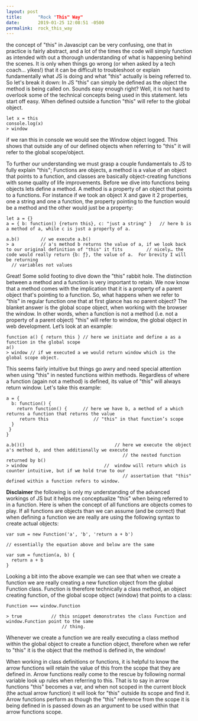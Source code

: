 ```yaml
---
layout: post
title:      "Rock "This" Way"
date:       2019-01-25 12:08:51 -0500
permalink:  rock_this_way
---
```


the concept of "this" in Javascipt can be very confusing, one that in practice is fairly abstract, and a lot of the times the code will simply function as intended with out a thorough understanding of what is happening behind the scenes.  It is only when things go wrong (or when asked by a tech coach... yikes!)  that it can be difficult to troubleshoot or explain fundamentally what JS is doing and what "this" actually is being referred to.  So let's break it down:
In JS "this" can simply be defined as the object the method is being called on.  Sounds easy enough right?  Well, it is not hard to overlook some of the technical concepts being used in this statement. 
lets start off easy.  When defined outside a function "this" will refer to the global object.
```
let x = this
console.log(x)
> window
```
if we ran this in console we would see the Window object logged.  This shows that outside any of our defined objects when referring to "this" it will refer to the global scope/object.

To further our understanding we must grasp a couple fundamentals to JS to fully explain "this"; Functions are objects, a method is a value of an object that points to a function, and classes are basically object-creating functions with some quality of life improvements.
Before we dive into functions being objects lets define a method.   A method is a property of an object that points to a functions.  For instance if we took an object X and gave it 2 properties, one a string and one a function, the property pointing to the function would be a method and the other would just be a property:
```
let a = {}
a = { b: function() {return this}, c: "just a string" }   // here b is a method of a, while c is just a property of a.

a.b()        // we execute a.b()
> a          // a's method b returns the value of a, if we look back to	our original definition of "this" it fits		  // nicely… the code would really return {b: ƒ}, the value of a.  For brevity I will be returning
  // variables not values
```
Great! Some solid footing to dive down the "this" rabbit hole.  The distinction between a method and a function is very important to retain.  We now know that a method comes with the implication that it is a property of a parent object that's pointing to a function.    So, what happens when we refer to "this" in regular function one that at first glance has no parent object?  The blanket answer is the global scope object, when working with the browser the window.  In other words, when a function is not a method (i.e. not a property of a parent object) "this" will refer to window, the global object in web development.  Let’s look at an example:
```
function a() { return this } // here we initiate and define a as a function in the global scope
a()
> window // if we executed a we would return window which is the global scope object.
```
This seems fairly intuitive but things go awry and need special attention when using "this" in nested functions within methods.  Regardless of where a function (again not a method) is defined, its value of "this" will always return window.  Let's take this example:
```
a = {
  b: function() {
    return function() {      // here we have b, a method of a which returns a function that returns the value 
     return this                 // "this" in that function’s scope                 
  } 
 }
}

a.b()()                                  // here we execute the object a's method b, and then additionally we execute
                                            // the nested function returned by b()
> window                             //  window will return which is counter intuitive, but if we hold true to our 
                                            // assertation that "this" defined within a function refers to window.
```
**Disclaimer** the following is only my understanding of the advanced workings of JS but it helps me conceptualize "this" when being referred to in a function.  Here is when the concept of all functions are objects comes to play.
If all functions are objects than we can assume (and be correct) that when defining a function we are really are using the following syntax to create actual objects:
```
var sum = new Function('a', 'b', 'return a + b')

// essentially the equation above and below are the same

var sum = function(a, b) {
  return a + b
}
```
Looking a bit into the above example we can see that when we create a function we are really creating a new function object from the global Function class.  Function is therefore technically a class method, an object creating function, of the global scope object (window) that points to a class:
```
Function === window.Function

> true           // this snippet demonstrates the class Function and window.Function point to the same  
                     // thing.
```
Whenever we create a function we are really executing a class method within the global object to create a function object, therefore when we refer to "this" it is the object that the method is defined in, the window!

When working in class definitions or functions, it is helpful to know the arrow functions will retain the value of this from the scope that they are defined in.  Arrow functions really come to the rescue by following normal variable look up rules when referring to this.  That is to say in arrow functions "this" becomes a var, and when not scoped in the current block (the actual arrow function) it will look for "this" outside its scope and find it.  Arrow functions perform as though the "this" reference from the scope it is being defined in is passed down as an argument to be used within that arrow functions scope.


